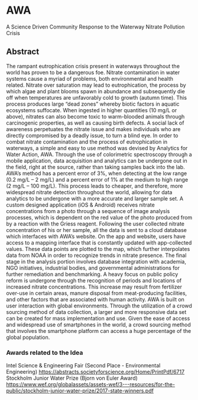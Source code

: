 # AWA
A Science Driven Community Response to the Waterway Nitrate Pollution Crisis

## Abstract

The rampant eutrophication crisis present in waterways throughout the world has proven to be a dangerous foe. Nitrate contamination in water systems cause a myriad of problems, both environmental and health related. Nitrate over saturation may lead to eutrophication, the process by which algae and plant blooms spawn in abundance and subsequently die off when temperatures are unfavorably cold to growth (autumn time). This process produces large “dead zones” whereby biotic factors in aquatic ecosystems suffocate. When ingested in higher quantities (10 mg/L or above), nitrates can also become toxic to warm-blooded animals through carcinogenic properties, as well as causing birth defects. A social lack of awareness perpetuates the nitrate issue and makes individuals who are directly compromised by a deadly issue, to turn a blind eye.
In order to combat nitrate contamination and the process of eutrophication in waterways, a simple and easy to use method was devised by Analytics for Water Action, AWA. Through the use of colorimetric spectroscopy through a mobile application, data acquisition and analytics can be undergone out in the field, right at the source, rather than taking samples back into the lab. AWA’s method has a percent error of 3%, when detecting at the low range (0.2 mg/L – 2 mg/L) and a percent error of 1% at the medium to high range (2 mg/L – 100 mg/L). This process leads to cheaper, and therefore, more widespread nitrate detection throughout the world, allowing for data analytics to be undergone with a more accurate and larger sample set.
A custom designed application (iOS & Android) receives nitrate concentrations from a photo through a sequence of image analysis processes, which is dependent on the red value of the photo produced from by a reaction with the Griess reagent. Following the user collected nitrate concentration of his or her sample, all the data is sent to a cloud database which interfaces with AWA’s website. On the app and website, users have access to a mapping interface that is constantly updated with app-collected values. These data points are plotted to the map, which further interpolates data from NOAA in order to recognize trends in nitrate presence.
The final stage in the analysis portion involves database integration with academia, NGO initiatives, industrial bodies, and governmental administrations for further remediation and benchmarking. A heavy focus on public policy reform is undergone through the recognition of periods and locations of increased nitrate concentrations. This increase may result from fertilizer over-use in certain areas, manure disposal from meat-producing facilities, and other factors that are associated with human activity.
AWA is built on user interaction with global environments. Through the utilization of a crowd sourcing method of data collection, a larger and more responsive data set can be created for mass implementation and use. Given the ease of access and widespread use of smartphones in the world, a crowd sourcing method that involves the smartphone platform can access a huge percentage of the global population.


### Awards related to the Idea
Intel Science & Engineering Fair (Second Place - Environmental Engineering)
https://abstracts.societyforscience.org/Home/PrintPdf/6717
Stockholm Junior Water Prize (Bjorn von Euler Award)
https://www.wef.org/globalassets/assets-wef/3---resources/for-the-public/stockholm-junior-water-prize/2017-state-winners.pdf
